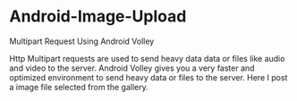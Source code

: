 # Android-Image-Upload
Multipart Request Using Android Volley





Http Multipart requests are used to send heavy data data or files like audio and video to the server. Android Volley gives you a very faster and optimized environment to send heavy data or files to the server. Here I post a image file selected from the gallery.

